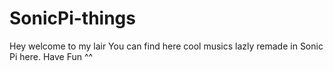 # SonicPi-things

Hey welcome to my lair
You can find here cool musics lazly remade in Sonic Pi here.
Have Fun ^^
 
